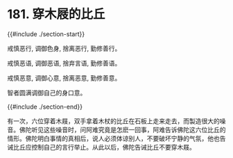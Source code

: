 # 181. 穿木屐的比丘
{{#include ./section-start}}

戒慎恶行, 调御色身, 捨离恶行, 勤修善行。



戒慎恶语, 调御恶语, 捨弃言语, 勤修善语。



戒慎恶意, 调御心意, 捨离恶意, 勤修善意。



智者圆满调御自己的身口意。

{{#include ./section-end}}

有一次，六位穿着木屐，双手拿着木杖的比丘在石板上走来走去，而製造很大的噪音。佛陀听见这些噪音时，问阿难究竟是怎麽一回事，阿难告诉佛陀这六位比丘的情形。佛陀明白事情的真相后，说人必须体谅别人，不要破坏宁静的气氛，他也告诫比丘应控制自己的言行举止。从此以后，佛陀告诫比丘不要穿木屐。


